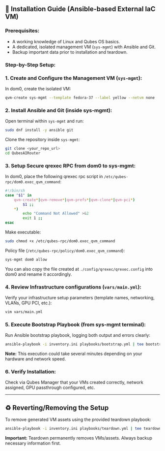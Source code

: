 ## 🔧 Installation Guide (Ansible-based External IaC VM)

### Prerequisites:
- A working knowledge of Linux and Qubes OS basics.
- A dedicated, isolated management VM (`sys-mgmt`) with Ansible and Git.
- Backup important data prior to installation and teardown.

### Step-by-Step Setup:

### 1. Create and Configure the Management VM (`sys-mgmt`):

In dom0, create the isolated VM:

```bash
qvm-create sys-mgmt --template fedora-37 --label yellow --netvm none
```

### 2. Install Ansible and Git (inside sys-mgmt):

Open terminal within `sys-mgmt` and run:
```bash
sudo dnf install -y ansible git
```

Clone the repository inside `sys-mgmt`:
```bash
git clone <your_repo_url>
cd QubesAIRouter
```

### 3. Setup Secure qrexec RPC from dom0 to sys-mgmt:

In dom0, place the following qrexec rpc script in `/etc/qubes-rpc/dom0.exec_qvm_command`:

```bash
#!/bin/sh
case "$1" in
    qvm-create*|qvm-remove*|qvm-prefs*|qvm-clone*|qvm-pci*)
        $1 ;;
    *)
        echo "Command Not Allowed" >&2
        exit 1 ;;
esac
```

Make executable:
```bash
sudo chmod +x /etc/qubes-rpc/dom0.exec_qvm_command
```

Policy file (`/etc/qubes-rpc/policy/dom0.exec_qvm_command`):
```bash
sys-mgmt dom0 allow
```

You can also copy the file created at `./config/qrexec/qrexec.config` into dom0 and rename it accordingly.

### 4. Review Infrastructure configurations (`vars/main.yml`):

Verify your infrastructure setup parameters (template names, networking, VLANs, GPU PCI, etc.):
```bash
vim vars/main.yml
```

### 5. Execute Bootstrap Playbook (from sys-mgmt terminal):

Run Ansible bootstrap playbook, logging both output and errors clearly:
```bash
ansible-playbook -i inventory.ini playbooks/bootstrap.yml | tee bootstrap.log
```

**Note:** This execution could take several minutes depending on your hardware and network speed.

### 6. Verify Installation:

Check via Qubes Manager that your VMs created correctly, network assigned, GPU passthrough configured, etc.

---

## ♻️ Reverting/Removing the Setup

To remove generated VM assets using the provided teardown playbook:
```bash
ansible-playbook -i inventory.ini playbooks/teardown.yml | tee teardown.log
```

**Important:** Teardown permanently removes VMs/assets. Always backup necessary information first.
